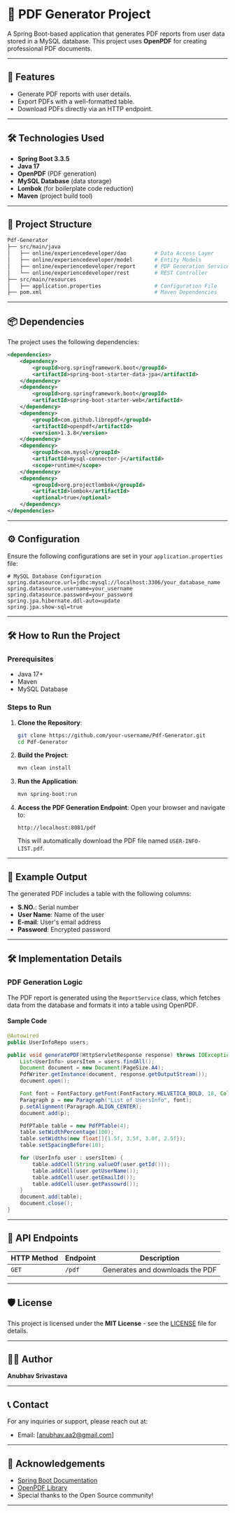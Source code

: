 # 📄 PDF Generator Project

A Spring Boot-based application that generates PDF reports from user data stored in a MySQL database. This project uses **OpenPDF** for creating professional PDF documents.

---

## 🚀 Features
- Generate PDF reports with user details.
- Export PDFs with a well-formatted table.
- Download PDFs directly via an HTTP endpoint.

---

## 🛠️ Technologies Used
- **Spring Boot 3.3.5**
- **Java 17**
- **OpenPDF** (PDF generation)
- **MySQL Database** (data storage)
- **Lombok** (for boilerplate code reduction)
- **Maven** (project build tool)

---

## 📁 Project Structure
```bash
Pdf-Generator
├── src/main/java
│   ├── online/experiencedeveloper/dao         # Data Access Layer
│   ├── online/experiencedeveloper/model       # Entity Models
│   ├── online/experiencedeveloper/report      # PDF Generation Service
│   └── online/experiencedeveloper/rest        # REST Controller
├── src/main/resources
│   ├── application.properties                 # Configuration File
├── pom.xml                                    # Maven Dependencies
```

---

## 📦 Dependencies
The project uses the following dependencies:

```xml
<dependencies>
    <dependency>
        <groupId>org.springframework.boot</groupId>
        <artifactId>spring-boot-starter-data-jpa</artifactId>
    </dependency>
    <dependency>
        <groupId>org.springframework.boot</groupId>
        <artifactId>spring-boot-starter-web</artifactId>
    </dependency>
    <dependency>
        <groupId>com.github.librepdf</groupId>
        <artifactId>openpdf</artifactId>
        <version>1.3.8</version>
    </dependency>
    <dependency>
        <groupId>com.mysql</groupId>
        <artifactId>mysql-connector-j</artifactId>
        <scope>runtime</scope>
    </dependency>
    <dependency>
        <groupId>org.projectlombok</groupId>
        <artifactId>lombok</artifactId>
        <optional>true</optional>
    </dependency>
</dependencies>
```

---

## ⚙️ Configuration

Ensure the following configurations are set in your `application.properties` file:

```properties
# MySQL Database Configuration
spring.datasource.url=jdbc:mysql://localhost:3306/your_database_name
spring.datasource.username=your_username
spring.datasource.password=your_password
spring.jpa.hibernate.ddl-auto=update
spring.jpa.show-sql=true
```

---

## 🛠️ How to Run the Project

### Prerequisites
- Java 17+
- Maven
- MySQL Database

### Steps to Run
1. **Clone the Repository**:
   ```bash
   git clone https://github.com/your-username/Pdf-Generator.git
   cd Pdf-Generator
   ```

2. **Build the Project**:
   ```bash
   mvn clean install
   ```

3. **Run the Application**:
   ```bash
   mvn spring-boot:run
   ```

4. **Access the PDF Generation Endpoint**:
   Open your browser and navigate to:
   ```
   http://localhost:8081/pdf
   ```
   This will automatically download the PDF file named `USER-INFO-LIST.pdf`.

---

## 📄 Example Output
The generated PDF includes a table with the following columns:
- **S.NO.**: Serial number
- **User Name**: Name of the user
- **E-mail**: User's email address
- **Password**: Encrypted password

---

## 🛠️ Implementation Details

### PDF Generation Logic
The PDF report is generated using the `ReportService` class, which fetches data from the database and formats it into a table using OpenPDF.

#### Sample Code
```java
@Autowired
public UserInfoRepo users;

public void generatePDF(HttpServletResponse response) throws IOException {
    List<UserInfo> usersItem = users.findAll();
    Document document = new Document(PageSize.A4);
    PdfWriter.getInstance(document, response.getOutputStream());
    document.open();

    Font font = FontFactory.getFont(FontFactory.HELVETICA_BOLD, 18, Color.DARK_GRAY);
    Paragraph p = new Paragraph("List of UsersInfo", font);
    p.setAlignment(Paragraph.ALIGN_CENTER);
    document.add(p);

    PdfPTable table = new PdfPTable(4);
    table.setWidthPercentage(100);
    table.setWidths(new float[]{1.5f, 3.5f, 3.0f, 2.5f});
    table.setSpacingBefore(10);

    for (UserInfo user : usersItem) {
        table.addCell(String.valueOf(user.getId()));
        table.addCell(user.getUserName());
        table.addCell(user.getEmailId());
        table.addCell(user.getPassowrd());
    }
    document.add(table);
    document.close();
}
```

---

## 🔄 API Endpoints

| HTTP Method | Endpoint   | Description                       |
|-------------|------------|-----------------------------------|
| `GET`       | `/pdf`    | Generates and downloads the PDF   |

---

## 🛡️ License
This project is licensed under the **MIT License** - see the [LICENSE](LICENSE) file for details.

---

## 👨‍💻 Author
**Anubhav Srivastava**  

---

## 📞 Contact
For any inquiries or support, please reach out at:
- Email: [anubhav.aa2@gmail.com]

---

## 🙌 Acknowledgements
- [Spring Boot Documentation](https://spring.io/projects/spring-boot)
- [OpenPDF Library](https://github.com/LibrePDF/OpenPDF)
- Special thanks to the Open Source community!

---
